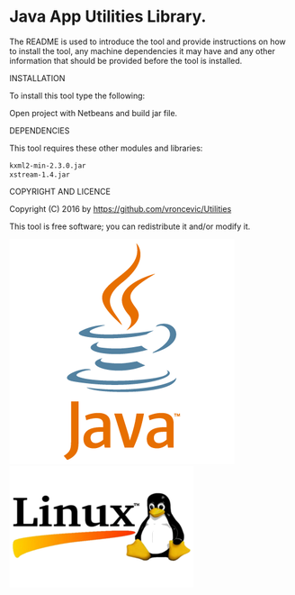 Java App Utilities Library.
================================================================================

The README is used to introduce the tool and provide instructions on
how to install the tool, any machine dependencies it may have and any 
other information that should be provided before the tool is installed.

INSTALLATION

To install this tool type the following:

Open project with Netbeans and build jar file.

DEPENDENCIES

This tool requires these other modules and libraries:

	kxml2-min-2.3.0.jar
	xstream-1.4.jar

COPYRIGHT AND LICENCE

Copyright (C) 2016 by https://github.com/vroncevic/Utilities

This tool is free software; you can redistribute it and/or modify it.

![alt tag](https://raw.githubusercontent.com/vroncevic/Utilities/master/java_logo.png)
![alt tag](https://raw.githubusercontent.com/vroncevic/Utilities/master/linux_logo.png)

